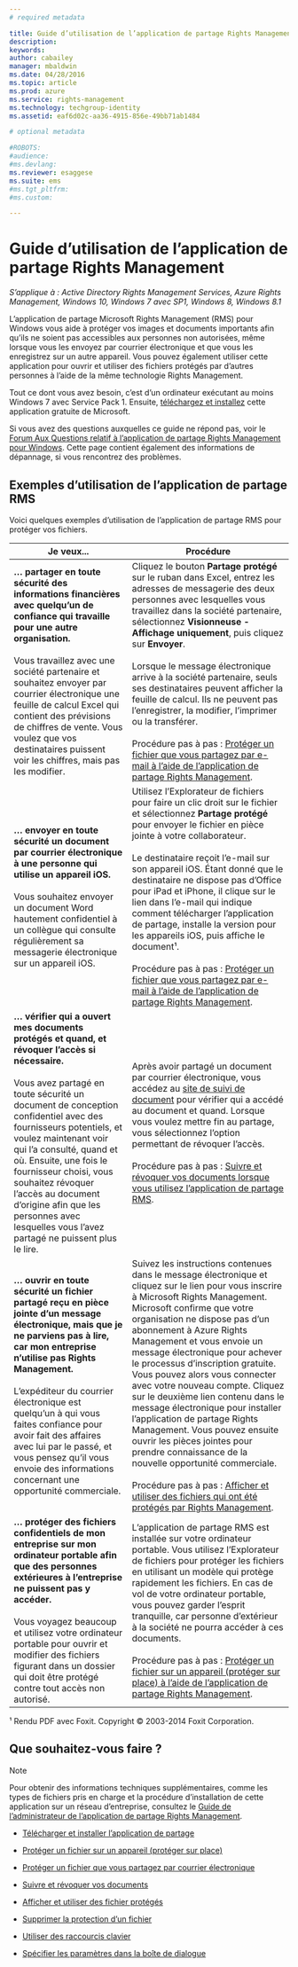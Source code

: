 ```yaml
---
# required metadata

title: Guide d’utilisation de l’application de partage Rights Management | Azure RMS
description:
keywords:
author: cabailey
manager: mbaldwin
ms.date: 04/28/2016
ms.topic: article
ms.prod: azure
ms.service: rights-management
ms.technology: techgroup-identity
ms.assetid: eaf6d02c-aa36-4915-856e-49bb71ab1484

# optional metadata

#ROBOTS:
#audience:
#ms.devlang:
ms.reviewer: esaggese
ms.suite: ems
#ms.tgt_pltfrm:
#ms.custom:

---
```


# Guide d’utilisation de l’application de partage Rights Management

*S’applique à : Active Directory Rights Management Services, Azure Rights Management, Windows 10, Windows 7 avec SP1, Windows 8, Windows 8.1*

L’application de partage Microsoft Rights Management (RMS) pour Windows vous aide à protéger vos images et documents importants afin qu’ils ne soient pas accessibles aux personnes non autorisées, même lorsque vous les envoyez par courrier électronique et que vous les enregistrez sur un autre appareil. Vous pouvez également utiliser cette application pour ouvrir et utiliser des fichiers protégés par d’autres personnes à l’aide de la même technologie Rights Management.

Tout ce dont vous avez besoin, c’est d’un ordinateur exécutant au moins Windows 7 avec Service Pack 1. Ensuite, [téléchargez et installez](http://go.microsoft.com/fwlink/?LinkId=303970) cette application gratuite de Microsoft.

Si vous avez des questions auxquelles ce guide ne répond pas, voir le [Forum Aux Questions relatif à l’application de partage Rights Management pour Windows](http://go.microsoft.com/fwlink/?LinkId=303971). Cette page contient également des informations de dépannage, si vous rencontrez des problèmes.

## Exemples d’utilisation de l’application de partage RMS
Voici quelques exemples d’utilisation de l’application de partage RMS pour protéger vos fichiers.

|Je veux...|Procédure|
|----------------|------------------|
|**… partager en toute sécurité des informations financières avec quelqu’un de confiance qui travaille pour une autre organisation.**<br /><br />Vous travaillez avec une société partenaire et souhaitez envoyer par courrier électronique une feuille de calcul Excel qui contient des prévisions de chiffres de vente. Vous voulez que vos destinataires puissent voir les chiffres, mais pas les modifier.|Cliquez le bouton **Partage protégé** sur le ruban dans Excel, entrez les adresses de messagerie des deux personnes avec lesquelles vous travaillez dans la société partenaire, sélectionnez **Visionneuse - Affichage uniquement**, puis cliquez sur **Envoyer**.<br /><br />Lorsque le message électronique arrive à la société partenaire, seuls ses destinataires peuvent afficher la feuille de calcul. Ils ne peuvent pas l’enregistrer, la modifier, l’imprimer ou la transférer.<br /><br />Procédure pas à pas : [Protéger un fichier que vous partagez par e-mail à l’aide de l’application de partage Rights Management](sharing-app-protect-by-email.md).|
|**… envoyer en toute sécurité un document par courrier électronique à une personne qui utilise un appareil iOS.**<br /><br />Vous souhaitez envoyer un document Word hautement confidentiel à un collègue qui consulte régulièrement sa messagerie électronique sur un appareil iOS.|Utilisez l’Explorateur de fichiers pour faire un clic droit sur le fichier et sélectionnez **Partage protégé** pour envoyer le fichier en pièce jointe à votre collaborateur.<br /><br />Le destinataire reçoit l’e-mail sur son appareil iOS. Étant donné que le destinataire ne dispose pas d’Office pour iPad et iPhone, il clique sur le lien dans l’e-mail qui indique comment télécharger l’application de partage, installe la version pour les appareils iOS, puis affiche le document¹.<br /><br />Procédure pas à pas : [Protéger un fichier que vous partagez par e-mail à l’aide de l’application de partage Rights Management](sharing-app-protect-by-email.md).|
|**… vérifier qui a ouvert mes documents protégés et quand, et révoquer l’accès si nécessaire.**<br /><br />Vous avez partagé en toute sécurité un document de conception confidentiel avec des fournisseurs potentiels, et voulez maintenant voir qui l’a consulté, quand et où. Ensuite, une fois le fournisseur choisi, vous souhaitez révoquer l’accès au document d’origine afin que les personnes avec lesquelles vous l’avez partagé ne puissent plus le lire.|Après avoir partagé un document par courrier électronique, vous accédez au [site de suivi de document](http://go.microsoft.com/fwlink/?LinkId=529562) pour vérifier qui a accédé au document et quand. Lorsque vous voulez mettre fin au partage, vous sélectionnez l’option permettant de révoquer l’accès.<br /><br />Procédure pas à pas : [Suivre et révoquer vos documents lorsque vous utilisez l’application de partage RMS](sharing-app-track-revoke.md).|
|**… ouvrir en toute sécurité un fichier partagé reçu en pièce jointe d’un message électronique, mais que je ne parviens pas à lire, car mon entreprise n’utilise pas Rights Management.**<br /><br />L’expéditeur du courrier électronique est quelqu’un à qui vous faites confiance pour avoir fait des affaires avec lui par le passé, et vous pensez qu’il vous envoie des informations concernant une opportunité commerciale.|Suivez les instructions contenues dans le message électronique et cliquez sur le lien pour vous inscrire à Microsoft Rights Management. Microsoft confirme que votre organisation ne dispose pas d’un abonnement à Azure Rights Management et vous envoie un message électronique pour achever le processus d’inscription gratuite. Vous pouvez alors vous connecter avec votre nouveau compte. Cliquez sur le deuxième lien contenu dans le message électronique pour installer l’application de partage Rights Management. Vous pouvez ensuite ouvrir les pièces jointes pour prendre connaissance de la nouvelle opportunité commerciale.<br /><br />Procédure pas à pas : [Afficher et utiliser des fichiers qui ont été protégés par Rights Management](sharing-app-view-use-files.md).|
|**… protéger des fichiers confidentiels de mon entreprise sur mon ordinateur portable afin que des personnes extérieures à l’entreprise ne puissent pas y accéder.**<br /><br />Vous voyagez beaucoup et utilisez votre ordinateur portable pour ouvrir et modifier des fichiers figurant dans un dossier qui doit être protégé contre tout accès non autorisé.|L’application de partage RMS est installée sur votre ordinateur portable. Vous utilisez l’Explorateur de fichiers pour protéger les fichiers en utilisant un modèle qui protège rapidement les fichiers. En cas de vol de votre ordinateur portable, vous pouvez garder l’esprit tranquille, car personne d’extérieur à la société ne pourra accéder à ces documents.<br /><br />Procédure pas à pas : [Protéger un fichier sur un appareil &#40;protéger sur place&#41; à l’aide de l’application de partage Rights Management](sharing-app-protect-in-place.md).|
¹ Rendu PDF avec Foxit. Copyright © 2003-2014 Foxit Corporation.

## Que souhaitez-vous faire ?
> [!NOTE]
> Pour obtenir des informations techniques supplémentaires, comme les types de fichiers pris en charge et la procédure d’installation de cette application sur un réseau d’entreprise, consultez le [Guide de l’administrateur de l’application de partage Rights Management](sharing-app-admin-guide.md).

-   [Télécharger et installer l’application de partage](install-sharing-app.md)

-   [Protéger un fichier sur un appareil (protéger sur place)](sharing-app-protect-in-place.md)

-   [Protéger un fichier que vous partagez par courrier électronique](sharing-app-protect-by-email.md)

-   [Suivre et révoquer vos documents](sharing-app-track-revoke.md)

-   [Afficher et utiliser des fichier protégés](sharing-app-view-use-files.md)

-   [Supprimer la protection d’un fichier](sharing-app-remove-protection.md)

-   [Utiliser des raccourcis clavier](sharing-app-keyboard-shortcuts.md)

-   [Spécifier les paramètres dans la boîte de dialogue](sharing-app-dialog-box.md)





<!--HONumber=Apr16_HO4-->


